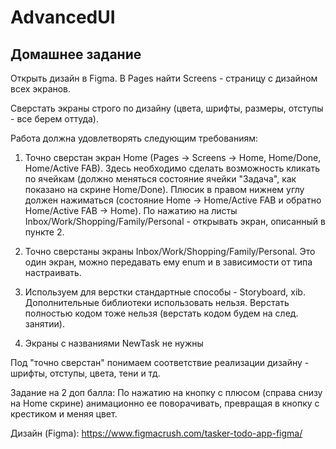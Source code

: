 # AdvancedUI

## Домашнее задание

Открыть дизайн в Figma. В Pages найти Screens - страницу с дизайном всех экранов.

Сверстать экраны строго по дизайну (цвета, шрифты, размеры, отступы - все берем оттуда).

Работа должна удовлетворять следующим требованиям:

1. Точно сверстан экран Home (Pages -> Screens -> Home, Home/Done, Home/Active FAB). 
Здесь необходимо сделать возможность кликать по ячейкам (должно меняться состояние ячейки "Задача", как показано на скрине Home/Done).
Плюсик в правом нижнем углу должен нажиматься (состояние Home -> Home/Active FAB и обратно Home/Active FAB -> Home).
По нажатию на листы Inbox/Work/Shopping/Family/Personal - открывать экран, описанный в пункте 2.

2. Точно сверстаны экраны Inbox/Work/Shopping/Family/Personal. 
Это один экран, можно передавать ему enum и в зависимости от типа настраивать.

3. Используем для верстки стандартные способы - Storyboard, xib. 
Дополнительные библиотеки использовать нельзя. Верстать полностью кодом тоже нельзя (верстать кодом будем на след. занятии).

4. Экраны с названиями NewTask не нужны

Под "точно сверстан" понимаем соответствие реализации дизайну - шрифты, отступы, цвета, тени и тд.

Задание на 2 доп балла: По нажатию на кнопку с плюсом (справа снизу на Home скрине) анимационно ее поворачивать, 
превращая в кнопку с крестиком и меняя цвет.

Дизайн (Figma): https://www.figmacrush.com/tasker-todo-app-figma/
